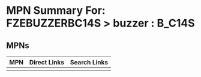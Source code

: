 



# MPN Summary For: FZEBUZZERBC14S > buzzer : B_C14S

## MPNs
  

|MPN|Direct Links|Search Links|
| :--- | :--- | :--- |
||||
